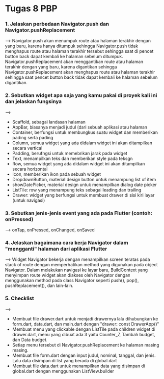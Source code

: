 # Tugas 8 PBP

### 1. Jelaskan perbedaan Navigator.push dan Navigator.pushReplacement
--> Navigator.push akan menumpuk route atau halaman terakhir dengan yang baru, karena hanya ditumpuk sehingga Navigator.push tidak menghapus route atau halaman terakhir tersebut sehingga saat di pencet button back dapat kembali ke halaman sebelum ditumpuk. Navigator.pushReplacement akan menggantikan route atau halaman terakhir dengan yang baru, karena digantikan sehingga Navigator.pushReplacement akan menghapus route atau halaman terakhir sehingga saat pencet button back tidak dapat kembali ke halaman sebelum digantikan.

### 2. Sebutkan widget apa saja yang kamu pakai di proyek kali ini dan jelaskan fungsinya
--> 
- Scaffold, sebagai landasan halaman
- AppBar, biasanya menjadi judul (dari sebuah aplikasi atau halaman
- Container, berfungsi untuk membungkus suatu widget dan memberikan pading serta pading
- Column, semua widget yang ada didalam widget ini akan ditampilkan secara vertical
- Padding, berufngsi untuk memebrikan jarak pada widget
- Text, menampilkan teks dan memberikan style pada teksgn
- Row, semua widget yang ada didalam widget ini akan ditampilkan secara horizontal
- Icon, memberikan ikon pada sebuah widget
- DropdownButton, material design button untuk menampung list of item
- showDatePicker, material design untuk menampilkan dialog date picker
- ListTile: row yang menampung teks sebagai leading dan trailing
- Drawer: widget yang berfungsi untuk membuat drawer di sisi kiri layar (untuk navigasi)

### 3. Sebutkan jenis-jenis event yang ada pada Flutter (contoh: onPressed)
--> onTap, onPressed, onChanged, onSaved

### 4. Jelaskan bagaimana cara kerja Navigator dalam "mengganti" halaman dari aplikasi Flutter
--> Widget Navigator bekerja dengan menampilkan screen teratas pada stack of route dengan memperhatikan method yang digunakan pada object Navigator. Dalam melakukan navigasi ke layar baru, BuildContext yang menyimpan route widget akan diakses oleh Navigator dengan menggunakan method pada class Navigator seperti push(), pop(), pushReplacement(), dan lain-lain.

### 5. Checklist
-->
- Membuat file drawer.dart untuk menjadi drawernya lalu dihubungkan ke form.dart, data.dart, dan main.dart dengan "drawer: const DrawerApp()"
- Membuat menu yang clickable dengan ListTile pada children widget di drawer.dart, menu yang dibuat ada 3 yaitu Counter_7, Tambah budget, dan Data budget.
- Setiap menu tersebut di Navigator.pushReplacement ke halaman masing masing.
- Membuat file form.dart dengan input judul, nominal, tanggal, dan jenis. Lalu data disimpan di list yang berada di global.dart
- Membuat file data.dart untuk menampilkan data yang disimpan di global.dart dengan menggunakan ListView.builder
